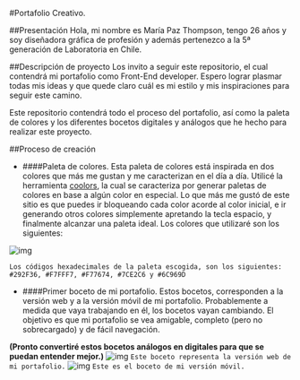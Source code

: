 #Portafolio Creativo.

##Presentación
Hola, mi nombre es María Paz Thompson, tengo 26 años y soy diseñadora gráfica de profesión y además pertenezco a la 5ª generación de Laboratoria en Chile.

##Descripción de proyecto
Los invito a seguir este repositorio, el cual contendrá mi portafolio como Front-End developer. Espero lograr plasmar todas mis ideas y que quede claro cuál es mi estilo y mis inspiraciones para seguir este camino.

Este repositorio contendrá todo el proceso del portafolio, así como la paleta de colores y los diferentes bocetos digitales y análogos que he hecho para realizar este proyecto.

##Proceso de creación

- ####Paleta de colores.
Esta paleta de colores está inspirada en dos colores que más me gustan y me caracterizan en el día a día. Utilicé la herramienta [coolors](https://coolors.co/), la cual se caracteriza por generar paletas de colores en base a algún color en especial. Lo que más me gustó de este sitio es que puedes ir bloqueando cada color acorde al color inicial, e ir generando otros colores simplemente apretando la tecla espacio, y finalmente alcanzar una paleta ideal. Los colores que utilizaré son los siguientes:

![img](https://image.ibb.co/bMjg1H/Captura_de_pantalla_2018_02_04_a_las_23_00_15.png)

`Los códigos hexadecimales de la paleta escogida, son los siguientes: #292F36, #F7FFF7, #F77674, #7CE2C6 y #6C969D`

- ####Primer boceto de mi portafolio.
Estos bocetos, corresponden a la versión web y a la versión móvil de mi portafolio. Probablemente a medida que vaya trabajando en él, los bocetos vayan cambiando. El objetivo es que mi portafolio se vea amigable, completo (pero no sobrecargado) y de fácil navegación.

**(Pronto convertiré estos bocetos análogos en digitales para que se puedan entender mejor.)**
![img](https://image.ibb.co/gbkh8x/boceto1.png)
`Este boceto representa la versión web de mi portafolio.`
![img](https://image.ibb.co/jRSJgH/boceto1m.png)
`Este es el boceto de mi versión móvil.`

